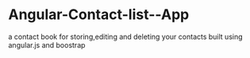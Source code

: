 # Angular-Contact-list--App
a contact book for storing,editing and deleting your contacts built using angular.js and boostrap
